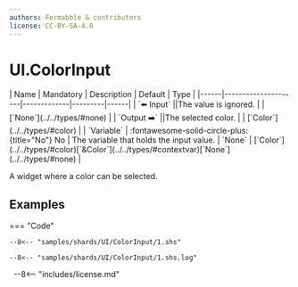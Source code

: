 ```yaml
---
authors: Formabble & contributors
license: CC-BY-SA-4.0
---
```



# UI.ColorInput

<div class="sh-parameters" markdown="1">
| Name | Mandatory | Description | Default | Type |
|------|---------------------|-------------|---------|------|
| `⬅️ Input` ||The value is ignored. | | [`None`](../../types/#none) |
| `Output ➡️` ||The selected color. | | [`Color`](../../types/#color) |
| `Variable` | :fontawesome-solid-circle-plus:{title="No"} No  | The variable that holds the input value. | `None` | [`Color`](../../types/#color)[`&Color`](../../types/#contextvar)[`None`](../../types/#none) |

</div>

A widget where a color can be selected.

## Examples

=== "Code"

  ```x86asm linenums="1"
  --8<-- "samples/shards/UI/ColorInput/1.shs"
  ```

  ```
  --8<-- "samples/shards/UI/ColorInput/1.shs.log"
  ```
&nbsp;
--8<-- "includes/license.md"

